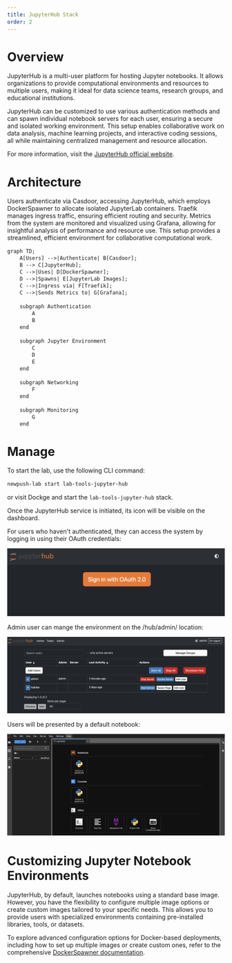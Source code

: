 ```yaml
---
title: JupyterHub Stack
order: 2
---
```

# Overview

JupyterHub is a multi-user platform for hosting Jupyter notebooks. It allows organizations to provide computational environments and resources to multiple users, making it ideal for data science teams, research groups, and educational institutions.

JupyterHub can be customized to use various authentication methods and can spawn individual notebook servers for each user, ensuring a secure and isolated working environment. This setup enables collaborative work on data analysis, machine learning projects, and interactive coding sessions, all while maintaining centralized management and resource allocation.

For more information, visit the [JupyterHub official website](https://jupyter.org/hub).

# Architecture

 Users authenticate via Casdoor, accessing JupyterHub, which employs DockerSpawner to allocate isolated JupyterLab containers. Traefik manages ingress traffic, ensuring efficient routing and security. Metrics from the system are monitored and visualized using Grafana, allowing for insightful analysis of performance and resource use. This setup provides a streamlined, efficient environment for collaborative computational work.

```mermaid
graph TD;
    A[Users] -->|Authenticate| B[Casdoor];
    B --> C[JupyterHub];
    C -->|Uses| D[DockerSpawner];
    D -->|Spawns| E[JupyterLab Images];
    C -->|Ingress via| F[Traefik];
    C -->|Sends Metrics to| G[Grafana];

    subgraph Authentication
        A
        B
    end
    
    subgraph Jupyter Environment
        C
        D
        E
    end

    subgraph Networking
        F
    end

    subgraph Monitoring
        G
    end

```

# Manage

To start the lab, use the following CLI command:

```sh
newpush-lab start lab-tools-jupyter-hub
```

or visit Dockge and start the `lab-tools-jupyter-hub` stack. 

Once the JupyterHub service is initiated, its icon will be visible on the dashboard.

For users who haven't authenticated, they can access the system by logging in using their OAuth credentials:

![alt text](images/jupyter-hub-auth.png)

Admin user can mange the environment on the /hub/admin/ location:

![alt text](images/jupyter-hub-admin.png)

Users will be presented by a default notebook:

![alt text](images/jupyter-hub-notebook.png)

# Customizing Jupyter Notebook Environments

JupyterHub, by default, launches notebooks using a standard base image. However, you have the flexibility to configure multiple image options or create custom images tailored to your specific needs. This allows you to provide users with specialized environments containing pre-installed libraries, tools, or datasets.

To explore advanced configuration options for Docker-based deployments, including how to set up multiple images or create custom ones, refer to the comprehensive [DockerSpawner documentation](https://jupyterhub-dockerspawner.readthedocs.io/en/latest/spawner-types.html#swarmspawner).
